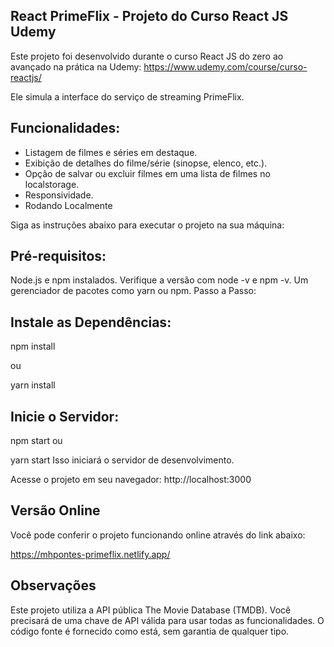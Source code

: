 ## React PrimeFlix - Projeto do Curso React JS Udemy
Este projeto foi desenvolvido durante o curso React JS do zero ao avançado na prática na Udemy: 
https://www.udemy.com/course/curso-reactjs/

Ele simula a interface do serviço de streaming PrimeFlix.

## Funcionalidades:

- Listagem de filmes e séries em destaque.
- Exibição de detalhes do filme/série (sinopse, elenco, etc.).
- Opção de salvar ou excluir filmes em uma lista de filmes no localstorage.
- Responsividade.
- Rodando Localmente

Siga as instruções abaixo para executar o projeto na sua máquina:

## Pré-requisitos:

Node.js e npm instalados. Verifique a versão com node -v e npm -v.
Um gerenciador de pacotes como yarn ou npm.
Passo a Passo:

## Instale as Dependências:

npm install

ou

yarn install

## Inicie o Servidor:
npm start
ou

yarn start
Isso iniciará o servidor de desenvolvimento. 

Acesse o projeto em seu navegador: http://localhost:3000



## Versão Online
Você pode conferir o projeto funcionando online através do link abaixo:

https://mhpontes-primeflix.netlify.app/

## Observações
Este projeto utiliza a API pública The Movie Database (TMDB). Você precisará de uma chave de API válida para usar todas as funcionalidades.
O código fonte é fornecido como está, sem garantia de qualquer tipo.
